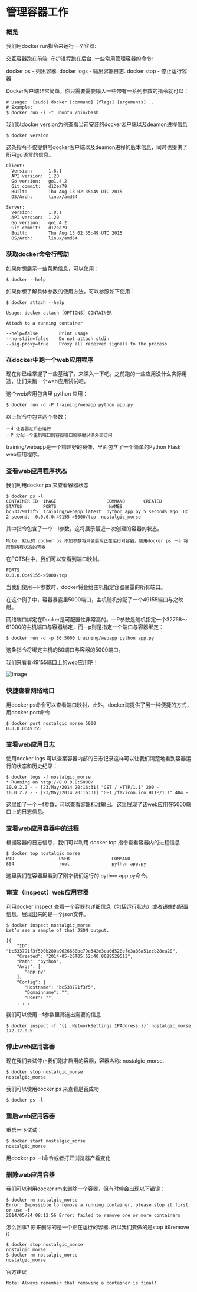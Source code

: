 # 管理容器工作
	
### 概览

我们用docker run指令来运行一个容器:

交互容器跑在前端.
守护进程跑在后台.
一些常用管理容器的命令:

docker ps - 列出容器.
docker logs - 输出容器日志.
docker stop - 停止运行容器.

Docker客户端非常简单，你只需要需要输入一些带有一系列参数的指令就可以：

	# Usage:  [sudo] docker [command] [flags] [arguments] ..
	# Example:
	$ docker run -i -t ubuntu /bin/bash

我们以docker version为例查看当前安装的docker客户端以及deamon进程信息

	$ docker version

这条指令不仅提供啦docker客户端以及deamon进程的版本信息，同时也提供了所用go语言的信息。

	Client:
	  Version:      1.8.1
	  API version:  1.20
	  Go version:   go1.4.2
	  Git commit:   d12ea79
	  Built:        Thu Aug 13 02:35:49 UTC 2015
	  OS/Arch:      linux/amd64

	Server:
	  Version:      1.8.1
	  API version:  1.20
	  Go version:   go1.4.2
	  Git commit:   d12ea79
	  Built:        Thu Aug 13 02:35:49 UTC 2015
	  OS/Arch:      linux/amd64

### 获取docker命令行帮助

如果你想展示一些帮助信息，可以使用：

	$ docker --help

如果你想了解具体参数的使用方法，可以参照如下使用：

	$ docker attach --help

	Usage: docker attach [OPTIONS] CONTAINER

	Attach to a running container

	--help=false        Print usage
	--no-stdin=false    Do not attach stdin
	--sig-proxy=true    Proxy all received signals to the process


### 在docker中跑一个web应用程序

现在你已经掌握了一些基础了，来深入一下吧。之前跑的一些应用没什么实际用途，让们来跑一个web应用试试吧。

这个web应用包含里 python 应用：

	$ docker run -d -P training/webapp python app.py
	
以上指令中包含两个参数：
	
	－d 让容器在后台运行
	－P 分配一个主机端口到容器端口的映射以供外部访问


training/webapp是一个构建好的镜像，里面包含了一个简单的Python Flask web应用程序。

### 查看web应用程序状态
我们利用docker ps 来查看容器状态

	$ docker ps -l
	CONTAINER ID  IMAGE                   COMMAND       CREATED        STATUS        PORTS                    NAMES
	bc533791f3f5  training/webapp:latest  python app.py 5 seconds ago  Up 2 seconds  0.0.0.0:49155->5000/tcp  nostalgic_morse

其中指令包含了一个－l参数，这将展示最近一次创建的容器的状态。


	Note: 默认的 docker ps 不加参数将只会展现正在运行对容器，使用docker ps －a 将展现所有状态的容器

在POTS栏中，我们可以查看到端口映射。

	PORTS
	0.0.0.0:49155->5000/tcp

当我们使用－P参数时，docker将会给主机指定容器暴露的所有端口。

在这个例子中，容器暴露里5000端口，主机随机分配了一个49155端口与之映射。

网络端口绑定在Docker是可配置性非常高的。—P参数是随机指定一个32768～61000的主机端口与容器绑定，而－p则是指定一个端口与容器绑定：

	$ docker run -d -p 80:5000 training/webapp python app.py
	
这条指令将绑定主机的80端口与容器的5000端口。

我们来看看49155端口上的web应用吧！

![image](../images/webapp.jpg)

### 快捷查看网络端口
用docker ps命令可以查看端口映射，此外，docker海提供了另一种便捷的方式，用docker port命令

	$ docker port nostalgic_morse 5000
	0.0.0.0:49155

### 查看web应用日志

使用docker logs 可以查案容器内部的日志记录这样可以让我们清楚地看到容器运行的状态和历史纪录：

	$ docker logs -f nostalgic_morse
	* Running on http://0.0.0.0:5000/
	10.0.2.2 - - [23/May/2014 20:16:31] "GET / HTTP/1.1" 200 -
	10.0.2.2 - - [23/May/2014 20:16:31] "GET /favicon.ico HTTP/1.1" 404 -

这里加了一个－f参数，可以查看容器标准输出。这里展现了该web应用在5000端口上的日志信息。

### 查看web应用容器中的进程
根据容器的日志信息，我们可以利用 docker top 指令查看容器内的进程信息

	$ docker top nostalgic_morse
	PID                 USER                COMMAND
	854                 root                python app.py
这里我们在容器里看到了刚才我们运行的 python app.py命令。

### 审查（inspect）web应用容器

利用docker inspect 查看一个容器的详细信息（包括运行状态）或者镜像的配置信息，展现出来的是一个json文件。

	$ docker inspect nostalgic_morse
	Let’s see a sample of that JSON output.

	[{
	    "ID": "bc533791f3f500b280a9626688bc79e342e3ea0d528efe3a86a51ecb28ea20",
	    "Created": "2014-05-26T05:52:40.808952951Z",
	    "Path": "python",
	    "Args": [
	       "app.py"
	    ],
	    "Config": {
	       "Hostname": "bc533791f3f5",
	       "Domainname": "",
	       "User": "",
		. . .

我们可以使用－f参数里筛选出需要的信息

	$ docker inspect -f '{{ .NetworkSettings.IPAddress }}' nostalgic_morse
	172.17.0.5
	
### 停止web应用容器
现在我们尝试停止我们刚才启用的容器，容器名称: nostalgic_morse.

	$ docker stop nostalgic_morse
	nostalgic_morse

我们可以使用docker ps 来查看是否成功

	$ docker ps -l
	
### 重启web应用容器

重启一下试试：

	$ docker start nostalgic_morse
	nostalgic_morse

用docker ps －l命令或者打开浏览器产看变化	

### 删除web应用容器

我们可以利用docker rm来删除一个容器，但有时候会出现以下错误：

	$ docker rm nostalgic_morse
	Error: Impossible to remove a running container, please stop it first or use -f
	2014/05/24 08:12:56 Error: failed to remove one or more containers


怎么回事? 原来删除的是一个正在运行的容器. 所以我们要做的是stop it&remove it

	$ docker stop nostalgic_morse
	nostalgic_morse
	$ docker rm nostalgic_morse
	nostalgic_morse

官方建议

	Note: Always remember that removing a container is final!

